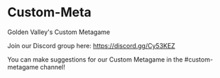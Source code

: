 # Custom-Meta
Golden Valley's Custom Metagame

Join our Discord group here: https://discord.gg/Cy53KEZ

You can make suggestions for our Custom Metagame in the #custom-metagame channel!
